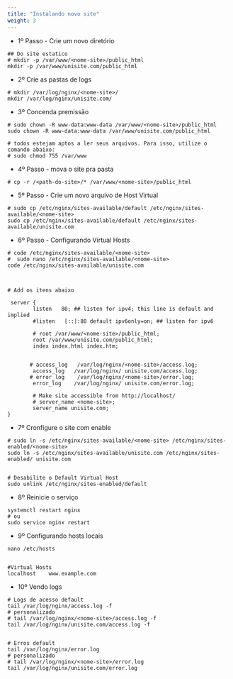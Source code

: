 ```yaml
---
title: "Instalando novo site"
weight: 3
---
```


 

- 1º Passo - Crie um novo diretório

```shell
## Do site estatico
# mkdir -p /var/www/<nome-site>/public_html
mkdir -p /var/www/unisite.com/public_html
```

- 2º Crie as pastas de logs

```shell
# mkdir /var/log/nginx/<nome-site>/
mkdir /var/log/nginx/unisite.com/
```

- 3º Concenda premissão

```shell
# sudo chown -R www-data:www-data /var/www/<nome-site>/public_html
sudo chown -R www-data:www-data /var/www/unisite.com/public_html

# todos estejam aptos a ler seus arquivos. Para isso, utilize o comando abaixo:
# sudo chmod 755 /var/www
```

- 4º Passo - mova o site pra pasta

```shell
# cp -r /<path-do-site>/* /var/www/<nome-site>/public_html
```

- 5º Passo - Crie um novo arquivo de Host Virtual

```shell
# sudo cp /etc/nginx/sites-available/default /etc/nginx/sites-available/<nome-site>
sudo cp /etc/nginx/sites-available/default /etc/nginx/sites-available/unisite.com
```

- 6º Passo - Configurando Virtual Hosts

```shell
# code /etc/nginx/sites-available/<nome-site>
#  sudo nano /etc/nginx/sites-available/<nome-site>
code /etc/nginx/sites-available/unisite.com



# Add os itens abaixo

 server {
        listen   80; ## listen for ipv4; this line is default and implied
        #listen   [::]:80 default ipv6only=on; ## listen for ipv6

        # root /var/www/<nome-site>/public_html;
        root /var/www/unisite.com/public_html;
        index index.html index.htm;


       # access_log   /var/log/nginx/<nome-site>/access.log;
        access_log   /var/log/nginx/ unisite.com/access.log;
       # error_log    /var/log/nginx/<nome-site>/error.log;
        error_log    /var/log/nginx/ unisite.com/error.log;

        # Make site accessible from http://localhost/
        # server_name <nome-site>;
        server_name unisite.com;
}
```

- 7º Cronfigure o site com enable

```shell
# sudo ln -s /etc/nginx/sites-available/<nome-site> /etc/nginx/sites-enabled/<nome-site>
sudo ln -s /etc/nginx/sites-available/unisite.com /etc/nginx/sites-enabled/ unisite.com


# Desabilite o Default Virtual Host
sudo unlink /etc/nginx/sites-enabled/default
```

- 8º Reinicie o serviço

```shell
systemctl restart nginx
# ou
sudo service nginx restart
```

- 9º Configurando hosts locais

```shell
nano /etc/hosts 


#Virtual Hosts 
localhost    www.example.com 
```

- 10º Vendo logs

```shell
# Logs de acesso default
tail /var/log/nginx/access.log -f
# personalizado
# tail /var/log/nginx/<nome-site>/access.log -f
tail /var/log/nginx/unisite.com/access.log -f


# Erros default
tail /var/log/nginx/error.log
# personalizado
# tail /var/log/nginx/<nome-site>/error.log
tail /var/log/nginx/unisite.com/error.log
```
